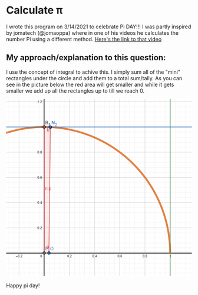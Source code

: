 # Calculate π

I wrote this program on 3/14/2021 to celebrate Pi DAY!!! 
I was partly inspired by jomatech (@jomaoppa) where in one of his videos he calculates the number Pi using a different method. [Here's the link to that video](https://www.youtube.com/watch?v=pvimAM_SLic)

## My approach/explanation to this question:
I use the concept of integral to achive this. 
I simply sum all of the "mini" rectangles under the circle and add them to a total sum/tally. As you can see in the picture below the red area will get smaller and while it gets smaller we add up all the rectangles up to till we reach 0.

![alt text](https://github.com/bigboigit/CalculatePi/blob/main/pi.PNG)

Happy pi day!
